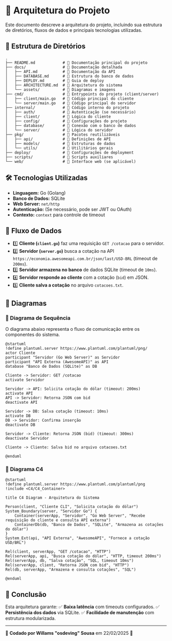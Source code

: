 # 📌 Arquitetura do Projeto

Este documento descreve a arquitetura do projeto, incluindo sua estrutura de diretórios, fluxos de dados e principais tecnologias utilizadas.

## 📂 Estrutura de Diretórios

```
.
├── README.md            # 📌 Documentação principal do projeto
├── docs/                # 📂 Documentação detalhada
│   ├── API.md           # 📌 Documentação da API
│   ├── DATABASE.md      # 📌 Estrutura do banco de dados
│   ├── DEPLOY.md        # 📌 Guia de deploy
│   ├── ARCHITECTURE.md  # 📌 Arquitetura do sistema
│   └── assets/          # 📂 Diagramas e imagens
├── cmd/                 # 📂 Entrypoints do projeto (client/server)
│   ├── client/main.go   # 📌 Código principal do cliente
│   └── server/main.go   # 📌 Código principal do servidor
├── internal/            # 📂 Código interno do projeto
│   ├── auth/            # 📌 Autenticação (se necessário)
│   ├── client/          # 📌 Lógica do cliente
│   ├── config/          # 📌 Configurações do projeto
│   ├── database/        # 📌 Conexão com o banco de dados
│   └── server/          # 📌 Lógica do servidor
├── pkg/                 # 📂 Pacotes reutilizáveis
│   ├── api/             # 📌 Definições de API
│   ├── models/          # 📌 Estruturas de dados
│   └── utils/           # 📌 Utilitários gerais
├── deploy/              # 📂 Configurações de deployment
├── scripts/             # 📂 Scripts auxiliares
└── web/                 # 📂 Interface web (se aplicável)
```

## 🛠️ Tecnologias Utilizadas
- **Linguagem:** Go (Golang)
- **Banco de Dados:** SQLite
- **Web Server:** `net/http`
- **Autenticação:** (Se necessário, pode ser JWT ou OAuth)
- **Contexto:** `context` para controle de timeout

## 🔄 Fluxo de Dados
- 1️⃣ **Cliente (`client.go`)** faz uma requisição `GET /cotacao` para o servidor.
- 2️⃣ **Servidor (`server.go`)** busca a cotação na API `https://economia.awesomeapi.com.br/json/last/USD-BRL` (timeout de `200ms`).
- 3️⃣ **Servidor armazena no banco** de dados SQLite (timeout de `10ms`).
- 4️⃣ **Servidor responde ao cliente** com a cotação (`bid`) em JSON.
- 5️⃣ **Cliente salva a cotação** no arquivo `cotacoes.txt`.

## 📌 Diagramas
### 📌 Diagrama de Sequência

O diagrama abaixo representa o fluxo de comunicação entre os componentes do sistema.

```plantuml
@startuml
!define plantuml.server https://www.plantuml.com/plantuml/png/
actor Cliente
participant "Servidor (Go Web Server)" as Servidor
participant "API Externa (AwesomeAPI)" as API
database "Banco de Dados (SQLite)" as DB

Cliente -> Servidor: GET /cotacao
activate Servidor

Servidor -> API: Solicita cotação do dólar (timeout: 200ms)
activate API
API -> Servidor: Retorna JSON com bid
deactivate API

Servidor -> DB: Salva cotação (timeout: 10ms)
activate DB
DB -> Servidor: Confirma inserção
deactivate DB

Servidor -> Cliente: Retorna JSON (bid) (timeout: 300ms)
deactivate Servidor

Cliente -> Cliente: Salva bid no arquivo cotacoes.txt

@enduml
```
### 📌 **Diagrama C4**

```plantuml
@startuml
!define plantuml.server https://www.plantuml.com/plantuml/png
!include <C4/C4_Container>

title C4 Diagram - Arquitetura do Sistema

Person(client, "Cliente CLI", "Solicita cotação do dólar")
System_Boundary(server, "Servidor Go") {
    Container(serverApp, "Servidor", "Go Web Server", "Recebe requisição do cliente e consulta API externa")
    ContainerDb(db, "Banco de Dados", "SQLite", "Armazena as cotações do dólar")
}
System_Ext(api, "API Externa", "AwesomeAPI", "Fornece a cotação USD/BRL")

Rel(client, serverApp, "GET /cotacao", "HTTP")
Rel(serverApp, api, "Busca cotação do dólar", "HTTP, timeout 200ms")
Rel(serverApp, db, "Salva cotação", "SQL, timeout 10ms")
Rel(serverApp, client, "Retorna JSON com bid", "HTTP")
Rel(db, serverApp, "Armazena e consulta cotações", "SQL")

@enduml
```


## 🚀 Conclusão
Esta arquitetura garante:
✅ **Baixa latência** com timeouts configurados.
✅ **Persistência dos dados** via SQLite.
✅ **Facilidade de manutenção** com estrutura modularizada.

---

🚀 **Codado por Willams "osdeving" Sousa** em 22/02/2025 🚀
